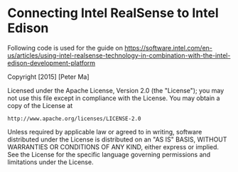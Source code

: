 # Connecting Intel RealSense to Intel Edison 
Following code is used for the guide on
https://software.intel.com/en-us/articles/using-intel-realsense-technology-in-combination-with-the-intel-edison-development-platform

Copyright [2015] [Peter Ma]

Licensed under the Apache License, Version 2.0 (the "License");
you may not use this file except in compliance with the License.
You may obtain a copy of the License at

    http://www.apache.org/licenses/LICENSE-2.0

Unless required by applicable law or agreed to in writing, software
distributed under the License is distributed on an "AS IS" BASIS,
WITHOUT WARRANTIES OR CONDITIONS OF ANY KIND, either express or implied.
See the License for the specific language governing permissions and
limitations under the License.
